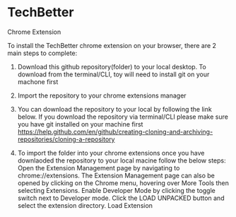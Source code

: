# TechBetter
Chrome Extension

To install the TechBetter chrome extension on your browser, there are 2 main steps to complete:
1. Download this github repository(folder) to your local desktop. To download from the terminal/CLI, toy will need to install git on your machone first
2. Import the repository to your chrome extensions manager

1. You can download the repository to your local by following the link below. If you download the repository via terminal/CLI please make sure you have git installed on your machine first
https://help.github.com/en/github/creating-cloning-and-archiving-repositories/cloning-a-repository

2. To import the folder into your chrome extensions once you have downlaoded the repository to your local macine follow the below steps:
    Open the Extension Management page by navigating to chrome://extensions.
    The Extension Management page can also be opened by clicking on the Chrome menu, hovering over More Tools then selecting Extensions.
    Enable Developer Mode by clicking the toggle switch next to Developer mode.
    Click the LOAD UNPACKED button and select the extension directory.
    Load Extension
